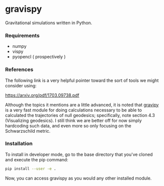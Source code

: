 # gravispy
Gravitational simulations written in Python.

### Requirements

+ numpy
+ vispy
+ pyopencl ( prospectively )

### References

The following link is a very helpful pointer toward the sort of tools we might consider using:

<https://arxiv.org/pdf/1703.09738.pdf>

Although the topics it mentions are a little advanced, it is noted that [gravipy](https://pypi.org/project/GraviPy/) is a very fast module for doing calculations necessary to be able to calculated the trajectories of null geodesics; specifically, note section 4.3 (Visualizing geodesics).
I still think we are better off for now simply hardcoding such data, and even more so only focusing on the Schwarzschild metric.

### Installation

To install in developer mode, go to the base directory that you've cloned and execute the pip command:

```bash
pip install --user -e .
```

Now, you can access gravispy as you would any other installed module.
